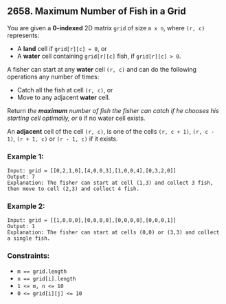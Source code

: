 ## 2658. Maximum Number of Fish in a Grid

You are given a **0-indexed** 2D matrix ```grid``` of size ```m x n```, where ```(r, c)``` represents:

* A **land** cell if ```grid[r][c] = 0```, or
* A **water** cell containing ```grid[r][c]``` fish, if ```grid[r][c] > 0```.

A fisher can start at any **water** cell ```(r, c)``` and can do the following operations any number of times:

* Catch all the fish at cell ```(r, c)```, or
* Move to any adjacent **water** cell.

Return *the **maximum** number of fish the fisher can catch if he chooses his starting cell optimally, or* ```0``` if no water cell exists.

An **adjacent** cell of the cell ```(r, c)```, is one of the cells ```(r, c + 1)```, ```(r, c - 1)```, ```(r + 1, c)``` or ```(r - 1, c)``` if it exists.

### Example 1:
```
Input: grid = [[0,2,1,0],[4,0,0,3],[1,0,0,4],[0,3,2,0]]
Output: 7
Explanation: The fisher can start at cell (1,3) and collect 3 fish, then move to cell (2,3) and collect 4 fish.
```
### Example 2:
```
Input: grid = [[1,0,0,0],[0,0,0,0],[0,0,0,0],[0,0,0,1]]
Output: 1
Explanation: The fisher can start at cells (0,0) or (3,3) and collect a single fish.
```

### Constraints:

* ```m == grid.length```
* ```n == grid[i].length```
* ```1 <= m, n <= 10```
* ```0 <= grid[i][j] <= 10```